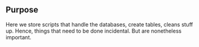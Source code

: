 ## Purpose

Here we store scripts that handle the databases, create tables, cleans stuff up.
Hence, things that need to be done incidental. But are nonetheless important.